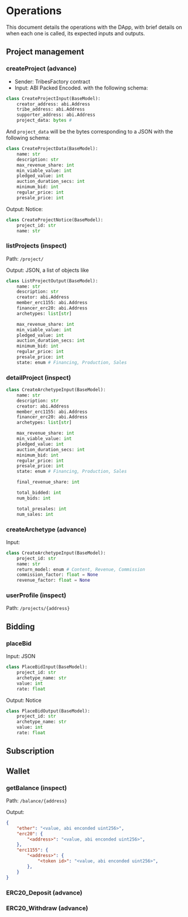 # Operations

This document details the operations with the DApp, with brief details on when
each one is called, its expected inputs and outputs.

## Project management

### createProject (advance)

- Sender: TribesFactory contract
- Input: ABI Packed Encoded. with the following schema:

```python
class CreateProjectInput(BaseModel):
    creator_address: abi.Address
    tribe_address: abi.Address
    supporter_address: abi.Address
    project_data: bytes #
```

And `project_data` will be the bytes corresponding to a JSON with the following
schema:

```python
class CreateProjectData(BaseModel):
    name: str
    description: str
    max_revenue_share: int
    min_viable_value: int
    pledged_value: int
    auction_duration_secs: int
    minimum_bid: int
    regular_price: int
    presale_price: int
```

Output: Notice:

```python
class CreateProjectNotice(BaseModel):
    project_id: str
    name: str
```

### listProjects (inspect)

Path: `/project/`

Output: JSON, a list of objects like

```python
class ListProjectOutput(BaseModel):
    name: str
    description: str
    creator: abi.Address
    member_erc1155: abi.Address
    financer_erc20: abi.Address
    archetypes: list[str]

    max_revenue_share: int
    min_viable_value: int
    pledged_value: int
    auction_duration_secs: int
    minimum_bid: int
    regular_price: int
    presale_price: int
    state: enum # Financing, Production, Sales
```

### detailProject (inspect)

```python
class CreateArchetypeInput(BaseModel):
    name: str
    description: str
    creator: abi.Address
    member_erc1155: abi.Address
    financer_erc20: abi.Address
    archetypes: list[str]

    max_revenue_share: int
    min_viable_value: int
    pledged_value: int
    auction_duration_secs: int
    minimum_bid: int
    regular_price: int
    presale_price: int
    state: enum # Financing, Production, Sales

    final_revenue_share: int

    total_bidded: int
    num_bids: int

    total_presales: int
    num_sales: int
```

### createArchetype (advance)

Input:

```python
class CreateArchetypeInput(BaseModel):
    project_id: str
    name: str
    return_model: enum # Content, Revenue, Commission
    commission_factor: float = None
    revenue_factor: float = None
```

### userProfile (inspect)

Path: `/projects/{address}`

## Bidding

### placeBid

Input: JSON

```python
class PlaceBidInput(BaseModel):
    project_id: str
    archetype_name: str
    value: int
    rate: float
```

Output: Notice

```python
class PlaceBidOutput(BaseModel):
    project_id: str
    archetype_name: str
    value: int
    rate: float
```

## Subscription

## Wallet

### getBalance (inspect)

Path: `/balance/{address}`

Output:

```json
{
    "ether": "<value, abi enconded uint256>",
    "erc20": {
        "<address>": "<value, abi enconded uint256>",
    },
    "erc1155": {
        "<address>": {
            "<token id>": "<value, abi enconded uint256>",
        },
    }
}
```

### ERC20_Deposit (advance)

### ERC20_Withdraw (advance)
